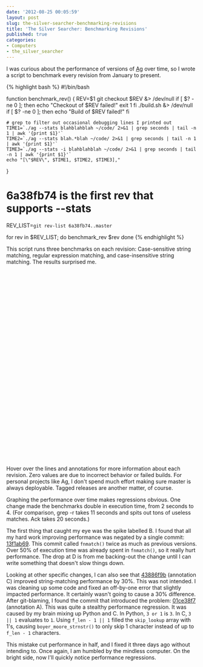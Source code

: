 ```yaml
---
date: '2012-08-25 00:05:59'
layout: post
slug: the-silver-searcher-benchmarking-revisions
title: 'The Silver Searcher: Benchmarking Revisions'
published: true
categories:
- Computers
- the_silver_searcher
---
```


I was curious about the performance of versions of [Ag](https://github.com/ggreer/the_silver_searcher) over time, so I wrote a script to benchmark every revision from January to present.

{% highlight bash %}
#!/bin/bash

function benchmark_rev() {
    REV=$1
    git checkout $REV &> /dev/null
    if [ $? -ne 0 ]; then
        echo "Checkout of $REV failed!"
        exit 1
    fi
    ./build.sh &> /dev/null
    if [ $? -ne 0 ]; then
        echo "Build of $REV failed!"
    fi

    # grep to filter out occasional debugging lines I printed out
    TIME1=`./ag --stats blahblahblah ~/code/ 2>&1 | grep seconds | tail -n 1 | awk '{print $1}'`
    TIME2=`./ag --stats blah.*blah ~/code/ 2>&1 | grep seconds | tail -n 1 | awk '{print $1}'`
    TIME3=`./ag --stats -i blahblahblah ~/code/ 2>&1 | grep seconds | tail -n 1 | awk '{print $1}'`
    echo "[\"$REV\", $TIME1, $TIME2, $TIME3],"
}

# 6a38fb74 is the first rev that supports --stats
REV_LIST=`git rev-list 6a38fb74..master`

for rev in $REV_LIST; do
    benchmark_rev $rev
done
{% endhighlight %}

This script runs three benchmarks on each revision: Case-sensitive string matching, regular expression matching, and case-insensitive string matching. The results surprised me.

<div id="chart_div" style="width: 100%; height: 500px;"> </div>

Hover over the lines and annotations for more information about each revision. Zero values are due to incorrect behavior or failed builds. For personal projects like Ag, I don't spend much effort making sure master is always deployable. Tagged releases are another matter, of course.

Graphing the performance over time makes regressions obvious. One change made the benchmarks double in execution time, from 2 seconds to 4. (For comparison, grep -r takes 11 seconds and spits out tons of useless matches. Ack takes 20 seconds.)

The first thing that caught my eye was the spike labelled B. I found that all my hard work improving performance was negated by a single commit: [13f1ab69](https://github.com/ggreer/the_silver_searcher/commit/13f1ab693ca056698a370c65b8d139faed782261). This commit called `fnmatch()` twice as much as previous versions. Over 50% of execution time was already spent in `fnmatch()`, so it really hurt performance. The drop at D is from me backing-out the change until I can write something that doesn't slow things down.

Looking at other specific changes, I can also see that [43886f9b](https://github.com/ggreer/the_silver_searcher/commit/43886f9b08d0772b54f21a291a0794d060f700f7) (annotation C) improved string-matching performance by 30%. This was not intended. I was cleaning up some code and fixed an off-by-one error that slightly impacted performance. It certainly wasn't going to cause a 30% difference. After git-blaming, I found the commit that introduced the problem: [01ce38f7](https://github.com/ggreer/the_silver_searcher/commit/01ce38f7f578b6b6141385688ff3c068390635df) (annotation A). This was quite a stealthy performance regression. It was caused by my brain mixing up Python and C. In Python, `3 or 1` is `3`. In C, `3 || 1` evaluates to `1`. Using `f_len - 1 || 1` filled the `skip_lookup` array with 1's, causing `boyer_moore_strnstr()` to only skip 1 character instead of up to `f_len - 1` characters.

This mistake cut performance in half, and I fixed it three days ago without intending to. Once again, I am humbled by the mindless computer. On the bright side, now I'll quickly notice performance regressions.

<script type="text/javascript" src="https://www.google.com/jsapi"> </script>
<script type="text/javascript">
// Load the Visualization API and the piechart package.
google.load('visualization', '1.0', {'packages':['corechart']});

// Set a callback to run when the Google Visualization API is loaded.
google.setOnLoadCallback(drawChart);

// Callback that creates and populates a data table,
// instantiates the pie chart, passes in the data and
// draws it.
function drawChart() {
  // Create the data table.
  var data = new google.visualization.DataTable();
  data.addColumn("string", "Revision");
  data.addColumn({"type": "string", "role": "annotation"});
  data.addColumn({"type": "string", "role": "annotationText"});
  data.addColumn("number", "ag blahblahblah");
  data.addColumn("number", "ag blah.*blah");
  data.addColumn("number", "ag -i blahblahblah");
  data.addRows([
    ["44181463797348858cd784fe7ec6ba9595974f87", null, null, 2.447125, 2.453592, 2.527203],
    ["9926c63c704a0afc2b0ea7f6313393b764806038", null, null, 2.473893, 2.454713, 2.563011],
    ["91e4b6e1e5fe74b4db17123c513fb0c06a92f594", null, null, 2.436783, 2.450894, 2.541754],
    ["1abf57b3829f382f19af62728c82d3b133fec20e", null, null, 2.450197, 2.455612, 2.536369],
    ["ba538f80cffe4ddaaf4b415c866dae9188bc21c1", null, null, 2.443246, 2.450718, 2.531213],
    ["32864224da8fefded881352183d721d610679db3", null, null, 2.438948, 2.458986, 2.545355],
    ["614fd44de9ef2dfbe6271fa72180aea985da5e7c", null, null, 2.461758, 2.448127, 2.563501],
    ["fb48a3b889a20c4940cc19aa86a21d00dcd72831", null, null, 2.440569, 2.465999, 2.530725],
    ["5af86b876479c9edbb21e8b509773d518ce4ab5e", null, null, 2.439520, 2.453838, 2.847319],
    ["47b57a8bdc4bf1d48b0eb8e15181dea5a8a5e65d", null, null, 2.446491, 2.457614, 2.558020],
    ["c7333a5a120da189c0cd87765d11d7885b160b2b", null, null, 2.435911, 2.457472, 2.552993],
    ["54adfce0cf7099f7a13819ef5032347542c5938a", null, null, 2.454247, 2.459558, 2.535551],
    ["4668634e32da322f8218370e283a0bc08bf9c873", null, null, 2.471282, 2.452500, 2.543730],
    ["5c4c9ff750dabb675c02dc1bc233b5678ca3f088", null, null, 2.438637, 2.458889, 2.536287],
    ["ec643dedd77b0761af24459b3012aaecc2c6faea", null, null, 2.442934, 2.459810, 2.562315],
    ["a9b9420e9615f2581fb9d16325817effd1f35081", null, null, 2.447522, 2.465832, 2.528757],
    ["b1f0a4ee05d0d58661da764d17078ea5475e843a", null, null, 2.429483, 2.438657, 2.519221],
    ["7601fbb470ab9101e95a6c2c6a5e5f8f422deda6", null, null, 2.436860, 2.440311, 2.519275],
    ["02922b0a55009963c0f1a323567bcae45bca2e86", null, null, 2.430598, 2.435130, 2.524473],
    ["5c99f5691688547499216d0c7daf1f6fc89a5828", null, null, 2.447069, 2.436634, 2.523311],
    ["ee2127039e6a4311b3e981658a6546b6ed130383", null, null, 2.424768, 2.441598, 2.515442],
    ["18b46a9dbb76604da4615ee2974779b9b9a05bc4", null, null, 2.444614, 2.439495, 2.529400],
    ["30ee9bc6500f1429b224de5c8227d728d4cc167e", null, null, 2.426228, 2.465079, 2.526369],
    ["ca5e7779ac47701e67e875f13a93503c4313a9a4", null, null, 2.429907, 2.439126, 2.518858],
    ["65d1b934a7589a80410868237d2503310a77e8c0", null, null, 2.453211, 2.454187, 2.526243],
    ["05e0995ce547624b88d643952ed2e863298cfe50", null, null, 2.431570, 2.450094, 2.548102],
    ["d52073085016ba989b1bdd2e8c22b169e9727578", null, null, 2.449881, 2.500533, 2.517854],
    ["e60d56e62d99cadd46cee9e1fdc528dbfb82915c", null, null, 2.426334, 2.456009, 2.535067],
    ["7efae7e370a0d8e1b69793780e09a3ca03d15820", null, null, 2.429736, 2.442382, 2.513814],
    ["bc4d9009586c869f3cf0327e122e4129dbd186f0", null, null, 2.424551, 2.432463, 2.521448],
    ["f77f80978fcedd9ca885c7d492832333a3b843b0", null, null, 2.425331, 2.445421, 2.537143],
    ["72ef24539a8cd5aacd739685c6438e2b91c59a44", null, null, 2.435381, 2.458320, 2.523315],
    ["c2ccd15007fb9aa77ab9b835c1d416b56bf91e74", null, null, 2.424482, 2.435457, 2.513840],
    ["788be3f4c26207ff275d0c1f4a1c810fe9f0e71a", null, null, 2.430501, 2.439303, 2.548394],
    ["64d2ea1dc734770601dbfb9f86771b7d32166fcd", null, null, 2.445332, 2.454144, 2.546450],
    ["60f53d9f68ea423c6120f59146ad1a85b1e2fa56", null, null, 2.449715, 2.450280, 2.523617],
    ["22ee1595a422b308703e1ba2bf63515a4fc36089", null, null, 2.436010, 2.467538, 2.540509],
    ["d5d8ed42037bf8caeaaf0d812a6204b08f184382", null, null, 2.435768, 2.447740, 2.533074],
    ["f7c685dfff75721357b0842d3d54cf8e4b49f1cf", null, null, 2.428962, 2.444708, 2.525685],
    ["377b56ef3f37b5794e5d9abf6a59eef87a2e25fb", null, null, 2.434137, 2.476335, 2.527977],
    ["41ec571e08ead282db02cf82da10b0efb817b902", null, null, 2.440679, 2.456361, 2.517147],
    ["2a72344b080aaa61b7cd7fe77ebcd13b62024e7c", null, null, 2.436124, 2.446591, 2.525233],
    ["863ba982a1f9dd333ff2a80108873d7854a201b0", null, null, 2.421414, 2.440348, 2.522223],
    ["dd466b650d0e62a396bcbf3f5b4be6b8dd45771a", null, null, 2.418038, 2.451946, 2.518171],
    ["b3e8409f3be903e7941e46e87b5245e6e21f0273", null, null, 1.984703, 2.444653, 2.074315],
    ["d07cf7562e09767c0c1dcee74e3ca900e13875cc", null, null, 2.003524, 2.458804, 2.091102],
    ["76fb0928ba768b8d1fee038d1ed5176524a7bd49", null, null, 1.991097, 2.439053, 2.085998],
    ["fd9588264f63efa95670f62c0550a8a4ed07e32e", null, null, 1.994781, 2.463081, 2.073776],
    ["be38a9be58a63e35f635ed14fdc7642c2cd0dac9", null, null, 0, 0, 0],
    ["5d5735b45816d431785d5c21af7a3d364a056348", null, null, 0, 0, 0],
    ["9b8df2393ae9a5fa1330ee5181482b0315f1ad93", null, null, 0, 0, 0],
    ["a213c896924b6ee6f65efbd2e5e61fad6257105c", null, null, 1.990307, 2.438545, 2.084614],
    ["e693ad32b02dbeb9414ae187ae39fd9beab9849d", null, null, 1.991329, 2.454921, 2.077483],
    ["9151801fd84e97475d9419008a30bac4a3c092db", null, null, 2.006487, 2.436207, 2.077086],
    ["a57c478eb8b265918e7ad8d69c480500baa564e9", null, null, 1.999940, 2.470325, 2.076662],
    ["5b904ba6327867e1c558cea19113fc9e8bf5f06b", null, null, 1.993385, 2.437301, 2.086165],
    ["06e52ff12da321952b5143855b6357ded15f80c2", null, null, 1.983818, 2.453530, 2.104478],
    ["024148b7997c5a48ee6fe85d1d4903a2070277ea", null, null, 1.985188, 2.450912, 2.077209],
    ["01434f9cd1a41d30559216f38ac3ec7b9b33a628", null, null, 1.999970, 2.443262, 2.083799],
    ["39e1045673a74ffaa217f9adb0db4735a8b8f8ca", null, null, 1.982899, 2.466367, 2.077040],
    ["921c8f1f3fbd10d75a8c0a5880f1d53984218e07", null, null, 1.979510, 2.452259, 2.099135],
    ["2064b30bf024e7a4b1cc7c23d4736538657acab8", null, null, 1.986939, 2.441607, 2.129032],
    ["652c019388c341fddfda53b3e2af26200d6c5052", null, null, 1.987917, 2.444718, 2.081224],
    ["60a610fc4b4113d26441b6b06055c1ac51578c2d", null, null, 1.991632, 2.445602, 2.076806],
    ["919e87053555bf5815c89a32a09f41edc5158840", null, null, 1.989961, 2.440160, 2.098846],
    ["c729abd1804632436e5a201b00d255c5f88b9a96", null, null, 1.990774, 2.446929, 2.086138],
    ["58f1f946135e2e9d83136b37df43709622054735", null, null, 1.998313, 2.443143, 2.088732],
    ["d5a769d96c9e6a1bf386d90f5db014edbdb3270c", null, null, 1.986815, 2.442869, 2.089600],
    ["9fa2bd4a424dc28c8ae7b9f0504a4914064d8027", null, null, 2.009126, 2.467219, 2.097220],
    ["6e0207f03e234ae32c93986999719ee71dbf3206", null, null, 1.997648, 2.438297, 2.085471],
    ["43eb7b2c2c4c046ed4e580e3d8386bae120b59fb", null, null, 1.988282, 2.449209, 2.084520],
    ["bc090fa6b996b0f0cc8718a0ddcba1f3f1eb3739", null, null, 2.000312, 2.437428, 2.078026],
    ["4090b355c70317ff15ee48715852f69046fc285f", null, null, 1.990429, 2.446452, 2.074055],
    ["8f393b41add25b3d2338cec1018345c2aabdd882", null, null, 1.999358, 2.469972, 2.072981],
    ["6a9bb993424dc2a70c78d812ff4865a240cac060", null, null, 1.978296, 2.433705, 2.080953],
    ["2fc9385436688d27a19002eca006ae490a9d699c", null, null, 1.984752, 2.459250, 2.074600],
    ["a34066802370b5ac32054a84e9423fb574cf6df1", null, null, 1.998852, 2.446769, 2.074730],
    ["1ed88db73e4ca1d9bc88af3f407f896257f289d2", null, null, 1.982650, 2.443469, 2.074420],
    ["b11efd868edaa52ff2cd22d4caa6bbe2e9cd8d5e", null, null, 1.989391, 2.437501, 2.091405],
    ["3bf01c6b20f27d0d3ab8f9c8ee5b40f0d3b9dd94", null, null, 1.982501, 2.446276, 2.073916],
    ["396c5c9a722c090fa1fb55a451296d9821b3a500", null, null, 1.986673, 2.459830, 2.103038],
    ["55817728a18e92e1ffcc0b4d678c0041da7f9af4", null, null, 2.002161, 2.446594, 2.071708],
    ["6c8100f10a3c60903a88f77c94b5c41809562c9f", null, null, 2.017487, 2.436787, 2.069611],
    ["cf5ed11ea92ceb227ee338b9385255c33855c1aa", null, null, 1.983354, 2.446266, 2.081212],
    ["c8e777c2a66caaa7a6b6c7d25c106c87d4c54f31", null, null, 1.978300, 2.443377, 2.075673],
    ["724c7a46fd6d44c47438e0ee5148c42b75eb6c17", null, null, 1.990762, 2.446563, 2.078793],
    ["afd80cd0bff6f5def7fe85984655369f44c2533c", null, null, 2.010005, 2.446422, 2.077540],
    ["86df322972564cd324dab4926d97398a09d469b6", null, null, 1.993575, 2.438844, 2.087920],
    ["ec77b2abc5c8bc9f0b2587085553cb5039c7c211", null, null, 1.989948, 2.461909, 2.104959],
    ["f5bfa73f129b54057fe147ae945851c22c4aa082", null, null, 1.982831, 2.468843, 2.089512],
    ["ff2338aeccee6a1b912184cfd68b99c53d5b9c9d", null, null, 1.988492, 2.433783, 2.077977],
    ["c4a47759f57511322d10a40d4b1e7647a714a5df", null, null, 1.995386, 2.447903, 2.095025],
    ["fbe3bbc31f3bddd4968aa2c31420492a925d6a7e", null, null, 1.979621, 2.457107, 2.076299],
    ["0827f55e9e863e11af9a29970b3b11b789341f67", null, null, 1.995432, 2.433888, 2.071612],
    ["47232105524f6fd7d25e35093ec5de8dcf8ddeef", null, null, 1.995904, 2.441060, 2.093383],
    ["2fdf3522bd9855d1146beb5bf1b361a0948ffffb", null, null, 1.981267, 2.436139, 2.081561],
    ["80b324cce030961445720b806509cab54cc7fe67", null, null, 2.011628, 2.446469, 2.067112],
    ["ae204d4fd57ca18ffb74d894e6b49806dbb55d67", null, null, 1.998857, 2.448184, 2.100410],
    ["21603b561d45e17c877269aa61347c18899d0002", null, null, 1.993097, 2.443495, 2.087485],
    ["c8ed59b8c1c9f2b9eb5ad3955a8d8e746566f266", null, null, 1.995517, 2.462944, 2.087436],
    ["01ce38f7f578b6b6141385688ff3c068390635df", "A", "01ce38f7: f_len regression merged", 3.377963, 2.461669, 4.157862],
    ["a4d0c4aa873e5d0d7778523608120344acb07898", null, null, 3.367368, 2.434579, 4.149762],
    ["c7dc78cb0dd42fddf4a60779e499abe100689367", null, null, 3.389791, 2.432447, 4.138125],
    ["c2a74e149e5c6ff47f2b227d9f9b2ccaec4e723e", null, null, 3.373089, 2.454335, 4.146946],
    ["be67bd77f5668d0b6f5805edfbd13d2146777b35", null, null, 3.378335, 2.465618, 4.148667],
    ["abb4a7a356d6ab6c2deff069902546e79e9a64c3", null, null, 3.370707, 2.442066, 4.146086],
    ["271bc536ebff69081bf5b81eb8d009df0a4fe07b", null, null, 3.371801, 2.439444, 4.148813],
    ["ebb212ee571147fa4bfb4bed3545815176de65a0", null, null, 3.366095, 2.441801, 4.145235],
    ["7d6d36214b42a549a5b293dba1cc5baa7650cdab", null, null, 3.366371, 2.444828, 4.163001],
    ["b9ae7dd90fed6c7dc1ecc1ddc732ebdf6c2773cf", null, null, 3.387894, 2.437446, 4.172279],
    ["d009d56a2af64bf814f72f8ff53089ff4cc142ab", null, null, 3.369680, 2.446599, 4.149243],
    ["d0b840091c958a1d40b81f9199a533314305a8a4", null, null, 3.378871, 2.446280, 4.164922],
    ["6ac56f526b24943362b9b8550fef1fe87ea33589", null, null, 3.371362, 2.467731, 4.156095],
    ["83fd04f18e538d023d0f6b8a532b2921bbbfcae4", null, null, 3.369101, 2.462016, 4.158034],
    ["a23313a830b58543c48351e36667111fb3c6520b", null, null, 3.385256, 2.446307, 4.179936],
    ["288545da09b8b19354a2f77d0b1f66239c1f12ea", null, null, 3.372999, 2.450938, 4.161639],
    ["12bbfe2ef33968410dc7c199625ce84df76de82e", null, null, 3.372526, 2.449366, 4.145652],
    ["f3398f648c5bf22458b87b5c5a7688979765015b", null, null, 3.373155, 2.448724, 4.159741],
    ["01f794772ebe12e8c59160c1cc6d323f07a17d4b", null, null, 3.388716, 2.447356, 4.157551],
    ["592b106744b8888b6802561dfb1bd5d0b38d4b43", null, null, 3.397420, 2.498142, 4.177687],
    ["c669012f1d05a79614ea5762c7c7748849d26fdb", null, null, 3.409753, 2.494966, 4.177659],
    ["d9bea19902295d584914eb1a588020ed9b0c54c9", null, null, 3.413015, 2.482636, 4.191814],
    ["80e927e7b5e95b728092daf91ba62e42b9053e98", null, null, 3.404508, 2.464561, 4.208573],
    ["08e959c14b90b8507b9ccd42d165ba2d45a2b4f1", null, null, 3.383826, 2.444092, 4.155613],
    ["66fbfde0e024c7462126dabbcaf40492ab4af69b", null, null, 3.391393, 2.459407, 4.169599],
    ["cece178602d87f04b70d1126f7dc8684d273725a", null, null, 3.375776, 2.443057, 4.166286],
    ["79ed7ab95aea3af33c3eb2e40dac38ea8b9edd0d", null, null, 3.369318, 2.455881, 4.155988],
    ["34324cda6382520d87a8b12f8756ce291c523249", null, null, 3.389426, 2.446095, 4.168191],
    ["803a1e34566db9284451bda0a60bc97ca9d535e7", null, null, 3.373488, 2.447734, 4.175015],
    ["5e1fcc440a7c413c902a6bf8d23ad5278dc99a74", null, null, 3.388223, 2.462079, 4.172446],
    ["90da3b1aa8ccd2e70893539122055a970c6a0112", null, null, 3.369852, 2.433170, 4.165103],
    ["9d29f3cfc9598bac8c2dfc74cebf35973407d53f", null, null, 3.375709, 2.432685, 4.157755],
    ["f296a8400b8fe069aaee7ec0cf38c9f7eaff3b86", null, null, 3.408446, 2.442644, 4.159905],
    ["3b61caca996538e24e051484f5c4c729c319f5b5", null, null, 3.378740, 2.446075, 4.154357],
    ["3dfb19dd124b05e70d741c9834b02e81775eb83e", null, null, 3.374147, 2.433200, 4.168372],
    ["021c643ab3ca6f49d89c201b830cb7f84ad13598", null, null, 3.382248, 2.444008, 4.163469],
    ["3c62c85202bc03a4c24a666cf9b5c822d9854509", null, null, 3.384326, 2.456229, 4.153915],
    ["050ead66ee98abbfba639fd5ff7eded53c630455", null, null, 3.391251, 2.450174, 4.166621],
    ["c2a69ca522f0aa6dbc8bdbf55a87b0a2ecd971fc", null, null, 3.394240, 2.488690, 4.164327],
    ["b984997760662c7b4d050aaaf66348df4535c6e8", null, null, 3.400854, 2.444937, 4.143010],
    ["120528369c7393c597955cf04363de049171bcf2", null, null, 3.394592, 2.470610, 4.176218],
    ["a5b9b425739d30b853085d099974764ee5c5b919", null, null, 3.417348, 2.497213, 4.135078],
    ["787f1d597a6d9a6a47023fd52c5386d657cc180e", null, null, 3.371844, 2.449559, 4.165750],
    ["eededaf101597e6a89950c8b14c2238043f909f1", null, null, 3.373005, 2.452242, 4.141430],
    ["948235fe7734c32ebe63130079e8775d7ba2705b", null, null, 3.384861, 2.477284, 4.133059],
    ["7fbcd18cd2a32ff3991847f3a7be5d3d25f440e4", null, null, 3.376752, 2.439000, 4.147337],
    ["ecf72458ce0cbd53fc6990b1945008c9c09d3097", null, null, 3.371745, 2.462477, 4.134991],
    ["ef17f66af6c1569aa9131523c58c9106627b1ccb", null, null, 3.391283, 2.479770, 4.133682],
    ["c73b2b49a2f5a5925c73d5c20b1254f770b511e5", null, null, 3.371320, 2.435416, 4.120948],
    ["791baebde5b9843392bd3e12b2417775c342607e", null, null, 3.364361, 2.439484, 4.135557],
    ["02c8db0746b843aabe3591f0ac0d3194102dbd65", null, null, 3.367086, 2.450636, 4.133836],
    ["2ecabe929529036c50cb29e51e98656cd4c1191e", null, null, 3.426602, 2.443442, 4.152191],
    ["4b68fd82518f93d31bde3a0d2f877caa967328ce", null, null, 3.375576, 2.447898, 4.117739],
    ["67b11b9075b656ad732b9f11010e7a6529220ad3", null, null, 3.373322, 2.450911, 4.130094],
    ["97ceb11b519e3da70a7f4dfea9a0b0d6bf3a4135", null, null, 3.385565, 2.448850, 4.121511],
    ["85c2391ea1d5d35ddfce4347e08bcf5ad6ebf23d", null, null, 3.393762, 2.438625, 4.139237],
    ["9922595ee238746ee8ebf6c82fa45f4bf2688d9d", null, null, 3.376781, 2.461837, 4.122396],
    ["0f98780d98491c40f16a5d66ca063f9adf95b6d1", null, null, 3.379936, 2.438224, 4.145989],
    ["cb4576205f40133e6240dcadc61a2be8cc8b0dd2", null, null, 3.383140, 2.452794, 4.146494],
    ["b498a1ff80078d69d166863c2b73ab96778557aa", null, null, 3.375569, 2.443811, 4.159419],
    ["88dfdaed5dc17c70d0d871abdcede8b4fa9e7925", null, null, 3.381701, 2.447041, 4.148097],
    ["271a1ac1a4edac819e97edd2560cfb392bf4008f", null, null, 3.393978, 2.438406, 4.124370],
    ["e03cc849ca6b937913451f17766ffa0498967172", null, null, 3.382511, 2.438884, 4.152171],
    ["a2bbca668dac9dcfbf55dad2887d2d2569bae2f7", null, null, 3.376544, 2.469733, 4.137337],
    ["46cc97f1ebe843e93825fbf8245d2dd2592a3a73", null, null, 3.410317, 2.445527, 4.150124],
    ["c9f0febab1c59100a6b043cea41a011945e2e555", null, null, 3.379966, 2.472316, 4.172507],
    ["38124cc098106d576524f80f54172e6dcc019ba7", null, null, 3.367375, 2.444692, 4.168881],
    ["5bd96365ea66d1e31434fee57a23776d59b0134f", null, null, 3.371760, 2.455825, 4.142805],
    ["cf404e7058d0c326496518793f750f87d88d13f8", null, null, 3.376012, 2.459811, 4.135952],
    ["3c76c311f04c05ca582475beb99199054cb87278", null, null, 3.370016, 2.454269, 4.157296],
    ["9d11c0aeb784038f276fa158db188a9a92f2f72e", null, null, 3.393318, 2.448701, 4.139382],
    ["b4dd2ac496edb75fec7bc4f66dde2fedead23b6f", null, null, 3.383004, 2.447838, 4.106657],
    ["d0c87efcb415df74d35b4d075de908226f014edc", null, null, 3.383180, 2.439505, 4.115547],
    ["342616d897c4fe0ba35e785f1ca597ccfb4d9c73", null, null, 3.361342, 2.437666, 4.115183],
    ["d0a90ba902a725f87e8e6a85cea75c5e1d5dbcfc", null, null, 3.393530, 2.432988, 4.144498],
    ["244c054765a4481964be70031feb152e4de487da", null, null, 3.369481, 2.453924, 4.124592],
    ["f3e758652242921f06dfc7e8e833bbe4620dd98e", null, null, 3.372571, 2.434514, 4.146761],
    ["93ec377cf7cee12ee0a88ec1fbf14fba2851693c", null, null, 3.389418, 2.437845, 4.170100],
    ["8922d47fb623a555e4cce2d58934a0b5f5a4a30d", null, null, 3.383234, 2.434587, 4.151629],
    ["5c5a80cceaf45a1c42f66e1e22d88d0b608ba0aa", null, null, 3.376097, 2.439530, 4.110586],
    ["2cb32d9deaa8ee7109d2a985e13c7942f5853589", null, null, 3.369464, 2.441511, 4.154448],
    ["f5ff4c1e16a3ea12f47d7287567314d3f128487e", null, null, 3.365595, 2.445619, 4.109026],
    ["4df1434d9e481c86ea893495bd3c125f2e0f44a5", null, null, 3.381867, 2.436847, 4.129170],
    ["2492ce8c639de27e9995fbdc696be6dd655d2cfb", null, null, 3.378104, 2.439621, 4.109741],
    ["0ae97c47213e178584429afacf7b2547dda25bb0", null, null, 0, 2.465297, 4.112984],
    ["ab1597ee20db6afcaf733c8d4df08de560eebf64", null, null, 3.376278, 2.452892, 4.118869],
    ["3855198029470f1dbf9aecf5b5f96dc21a156c2f", null, null, 3.378566, 2.468009, 4.112814],
    ["3c2d3a683b84aa69d78b002e4c197ac2f4a9e768", null, null, 3.371216, 2.451496, 4.114492],
    ["13a98823f0785bd604e1b1111b11d66e5c3662df", null, null, 3.371756, 2.467337, 4.137275],
    ["cb06abb26ec75d10f2e47365e2142cfec3d38667", null, null, 3.371908, 2.445979, 4.110945],
    ["9608148b1f34c73e7d91893e643ee922bd4f0bb2", null, null, 3.431455, 2.465980, 4.169697],
    ["6c5e914d85cca9a9447148b47ecace09ff37a4d1", null, null, 3.410944, 2.463171, 4.208605],
    ["accf1469b51e35d5dfddb0c799c50b68c495681f", null, null, 3.411456, 2.459286, 4.181567],
    ["69ea39418aa9a241857237aba985579e295b6bf7", null, null, 3.419907, 2.465325, 4.165896],
    ["29c3e83f2faf1a27b988bab0626b361e8e9a238f", null, null, 3.422150, 2.466016, 4.171864],
    ["fa1ecc4bb2bec7b5f5430a7b985340796988ee84", null, null, 3.416602, 2.470124, 4.191182],
    ["02e799d990e7a89ffa86411572d739218e57d031", null, null, 3.429096, 2.504419, 4.201781],
    ["e188c6f551c2984ae863d1307a4781e571855e73", null, null, 3.432633, 2.468202, 4.220917],
    ["398906bd89f9919552eed244ad2c0b9f073ed81a", null, null, 3.419122, 2.489840, 4.205337],
    ["864b741a896ccc1e4ba2fe2b7366b91dedde46e9", null, null, 3.419050, 2.475661, 4.224925],
    ["7bdb00eaaf248cbd74f235513326b19174394f17", null, null, 3.422962, 2.467400, 4.191271],
    ["e31b594d79ed94d2da87119c3f5c6ed60baee178", null, null, 3.430546, 2.461133, 4.189068],
    ["be0ae2b6f345d5533cee1297c72b7f55a0cf535c", null, null, 3.405376, 2.469362, 4.222262],
    ["e40c3ae722955952511ba6ce60ae271657ee0dae", null, null, 3.419929, 2.463213, 4.228332],
    ["dd489ddcd58ee6f4f799bca6c2f6bedcf1264e69", null, null, 3.401878, 2.478947, 4.192330],
    ["07c77127a700f49799933a6fc3fa1aa5ad5e2a1c", null, null, 3.431828, 2.483441, 4.200928],
    ["8d94db1aa6ee6b8e84c7afff1db7894a303f06fb", null, null, 3.436611, 2.463494, 4.216776],
    ["7900108972268d580f31c0157112206efc3d8028", null, null, 3.406970, 2.462535, 4.195542],
    ["e8cf444412eb9063b6117c7a46334009603e7335", null, null, 3.420837, 2.462999, 4.206206],
    ["5031363fbf4a05cb779319a8886437150ae6cd4e", null, null, 3.422489, 2.462190, 4.192160],
    ["73e6b835e9d4f183393ed1f3c28c0de710165c67", null, null, 3.448530, 2.474781, 4.228883],
    ["2614c541563cd9cfb3e2f4003784ada4066d847f", null, null, 3.416183, 2.464766, 4.198776],
    ["7d7175defaceba131e03bc4b1ffc73012cfe98e3", null, null, 3.410865, 2.487102, 4.192813],
    ["e2e3024699c9569cdf75c9f916ddd1ca9347cd46", null, null, 3.403864, 2.472878, 4.181911],
    ["84c84c42a4c09cc4b0bd3cb90a5717727634f423", null, null, 3.419543, 2.466621, 4.188022],
    ["90f201ccdcd764aee1b51eaab44d03976513cc7a", null, null, 3.409237, 2.462857, 4.181515],
    ["b81187f8e7128b432a684334c7a71aa6b0847390", null, null, 3.404493, 2.469129, 4.187888],
    ["e4f07b0e7e9df0eda56db34e93415858a9735fd3", null, null, 3.412915, 2.479310, 4.188517],
    ["720a095370edd04bfb6689cdf5e07e846dbf42cb", null, null, 3.415351, 2.460416, 4.196359],
    ["08ca63a3959efeb149cec6931b8dedecffa6c624", null, null, 3.406785, 2.484412, 4.174979],
    ["4e160506c5834bf1991b1a717ad48280a2dbd56a", null, null, 3.410153, 2.474941, 4.191427],
    ["846602a76a5e496a6b60257065184299b5db9f88", null, null, 3.271459, 2.315252, 4.023805],
    ["cd149d2730988dec43fa0f5238b263b7d98af38b", null, null, 3.229680, 2.292136, 4.013083],
    ["447342780807ddabd48b854627af2f2445db29b7", null, null, 2.962129, 2.021868, 3.716301],
    ["a924f1aa0e4ddeb0a200df607957d160db07d31f", null, null, 3.401837, 2.465051, 4.191990],
    ["38f2a59dcf60d9e5520d95eb54c8555f09308e6f", null, null, 2.966708, 2.011762, 3.720341],
    ["cc92da1ed30ef979c633113f8b436707d337bf03", null, null, 2.967511, 2.026299, 3.723113],
    ["75ad1b0463146696be580ddb061fe4f3124251fd", null, null, 3.425921, 2.461033, 4.183485],
    ["7b25302f0c7ce50a74f6fe4c0d0486046501b082", null, null, 2.965658, 2.016821, 3.745114],
    ["e37a611763a64405af5f25d68744f14e05435e6f", null, null, 3.432558, 2.469488, 4.167366],
    ["5568af3bb0ce034f73192d35648c4bf859c89b12", null, null, 2.958548, 2.025064, 3.745838],
    ["f626d77f1177928ae2e4878a677edd290ed661a4", null, null, 2.960301, 2.029338, 3.755446],
    ["3e7572f56274b22c6d12c4a9904589604634d3ab", null, null, 2.967340, 2.016821, 3.749741],
    ["19837b6b56dbabef673defbc942443787af8e580", null, null, 2.972394, 2.019595, 3.751082],
    ["059cd50158c696a021d9efdf3e9ef92d90dac5ca", null, null, 3.018297, 2.022996, 3.748312],
    ["65c3e69e9375ef571668de7512d6201827554426", null, null, 2.973592, 2.022361, 3.748559],
    ["91dc40b95b5715b903cf6a68270476b1a9f0dbd8", null, null, 2.985852, 2.023497, 3.750687],
    ["f50330594c1bf38067e40d42a853a350cf7c7d22", null, null, 2.966161, 2.021342, 3.717740],
    ["b0b09ab51194239e4ef4364165d7c96d09e390e1", null, null, 2.964912, 2.030856, 3.754623],
    ["25fc6567630de415b7863fcbc413640e8d5e1836", null, null, 2.968455, 2.024658, 3.744916],
    ["b29602da3e3e767ec968b8cd9aa79f2d7d8b22e5", null, null, 2.971299, 2.020640, 3.732414],
    ["1ad63c0bb0bf51fca2b878beb166818515d70ed3", null, null, 2.966147, 2.040306, 3.724233],
    ["4c0d6d5bd972b93fc9db1ce6fcb83268caf5b6e5", null, null, 2.966338, 2.017422, 3.725272],
    ["e33613917a615366346ce0710046723be41d688a", null, null, 2.970179, 2.016712, 3.719732],
    ["c5f6946203addda873ee473ece3479dbf9bec2af", null, null, 2.983822, 2.020542, 3.720929],
    ["39afbd583b6193772b03b6b9e9dc5e39c4ab4cbb", null, null, 2.969040, 2.023860, 3.721124],
    ["6023b7ecebd6f1b656ad11d9f51fedda01cdf15f", null, null, 2.964539, 2.012575, 3.719941],
    ["7a0a34c632414df081cd16bba3e0d59bc14e4e65", null, null, 2.975127, 2.025977, 3.723680],
    ["d6e949e989496e124092273b6ab4e69f92f9c2e2", null, null, 2.971710, 2.014317, 3.727408],
    ["443766d199be405349466afb0fce42ff33b9efd7", null, null, 2.971018, 2.017154, 3.729418],
    ["c44c80bb071cc1cfb8cad70b078cd9d88cf21a19", null, null, 2.965927, 2.085084, 3.730923],
    ["264d9b1ec5037f5ce89f3db6a564304b1ad3496e", null, null, 2.970820, 2.026575, 3.733275],
    ["0843765b7aaaef4e29dfd32f84b94bd336694f1d", null, null, 2.971056, 2.020613, 3.751976],
    ["206b625d3844c36f5f7bc9b4d1fb911daf90ea9d", null, null, 2.974799, 2.024329, 3.752738],
    ["e1c6a2c18d848ac888db8df4f22795201dcb9d8a", null, null, 2.969356, 2.024046, 3.756294],
    ["89108c0c3e4ea0c97072d6a73612111db1be95dd", null, null, 2.975955, 2.023907, 3.750235],
    ["0e86170d2723b756433654a6faf236faca9034bc", null, null, 2.966366, 2.025738, 3.720976],
    ["cebaadb9a1cd3cb5991b4a53f01edb40ef8cea1d", null, null, 2.979919, 2.021649, 3.723353],
    ["7d9876c310fc1e3c91a113c138bee2fc9b8cacb5", null, null, 2.964734, 2.036793, 3.752784],
    ["c62768f270dcfcf4bf8fce2a13c2a4986a07e4da", null, null, 2.968237, 2.027751, 3.745288],
    ["18105f62bacf8d25bcf06308ac7e4e886bae47b1", null, null, 2.967468, 2.020005, 3.746565],
    ["99c4618bfe32dfd9caee6287c1d96e45e3a6e0b2", null, null, 2.970008, 2.022417, 3.751997],
    ["3c4f402a22ddf0df1aa84c4e9b89306784a5852b", null, null, 2.962860, 2.016578, 3.743910],
    ["ba8119f7c7e49092f9e7bd70b5c73dd2cb85097e", null, null, 2.964723, 2.011412, 3.720742],
    ["b8d943e4a4b7107b6d7221e012a1b8d03bda6d7c", null, null, 2.973731, 2.028645, 3.751517],
    ["b83bccacc320877c952fd23dbc231c48ebc2096b", null, null, 2.965543, 2.020035, 3.754843],
    ["d4ad35740ed13c09ddecdd9b4dfbd9735a7006ea", null, null, 2.962838, 2.018163, 3.724021],
    ["f4c0a21171fec31cee24dfd0834c6760f6f780ce", null, null, 2.965072, 2.019965, 3.750775],
    ["564c277a0ff0b3230e824e93d410a53e06995ad1", null, null, 2.959476, 2.021491, 3.746678],
    ["4c05a3435346fdb90699c310deac12abf64ca151", null, null, 2.966509, 2.023210, 3.748340],
    ["1e56553ae2fd86df53006490f664154438f74267", null, null, 2.963831, 2.017139, 3.740130],
    ["6650718bcae611b7722d2c2dacee37aa33fa5319", null, null, 2.957795, 2.016136, 3.740518],
    ["a84d8771994fc4ee4a4661c6a6be011c03185ccc", null, null, 2.961467, 2.019988, 3.746856],
    ["fff69a7f78490a4c25b2431d8ed33df7d50aa336", null, null, 2.960490, 2.027357, 3.740281],
    ["f83ba727c170639f9efb0dfaa5159b00487e263d", null, null, 2.957380, 2.022456, 3.740356],
    ["f91281e7d95b0140fd957b9dadfe1b485d1ffd2a", null, null, 2.961492, 2.017142, 3.715778],
    ["24a05c2bbcb6972df4047f7a1332737cacfbfa96", null, null, 2.964194, 2.007934, 3.724442],
    ["fa534101f73ffb469e045644683e9d91aa9f0c22", null, null, 2.960066, 2.017654, 3.714708],
    ["376ec39f99f194a4e116763ba2cc6234445d014b", null, null, 2.968660, 2.013825, 3.725117],
    ["c67cb794cc95e9e6517089b45a27b535366f5ea1", null, null, 2.985443, 2.018516, 3.747565],
    ["eacd08a55a7a55a99f37480e3587a11b3e99decc", null, null, 2.963644, 2.025092, 3.724415],
    ["bb3bb126d016ca910d0f6e5ae77b98309ff48196", null, null, 2.959822, 2.018071, 3.716182],
    ["87cc25ec06ab4228e1913518fe0b3d788f9b5494", null, null, 2.967945, 2.025708, 3.717279],
    ["b31f1c4d3a86a822462b57eb8bd71a0c351b9387", null, null, 2.965595, 2.020228, 3.722413],
    ["1e8ee0f72e01a3ba2ff056ecb6ff83a781367ebb", null, null, 2.963074, 2.011984, 3.725706],
    ["e5283addb9cd932c10cd53687f4e4905238a0aeb", null, null, 2.958336, 2.016854, 3.721910],
    ["4e1c9a74e9917ee6ffec99de406db91ce4c116e2", null, null, 2.973316, 2.024078, 3.717697],
    ["a9814bc0c155762fbef0cfdf778fb610808e4078", null, null, 2.970298, 2.020455, 3.713241],
    ["308a1a4f74c7c86001a37183e870dbe3ec6e583a", null, null, 2.957707, 2.024121, 3.713376],
    ["3165aa89efe746cb0aed7e8b0ef65f580a9ae79f", null, null, 2.960797, 2.015287, 3.716353],
    ["7ed6df2f3762faf6875e5c3d80a807391a41869a", null, null, 2.960449, 2.012286, 3.716940],
    ["635fc518bc645bb1e80c6b8b47888687ee3b4c0b", null, null, 2.964717, 2.017610, 3.717038],
    ["e74bf923e0b9608b47c268852668968fe3d9a1b4", null, null, 2.960105, 2.013686, 3.722889],
    ["52bd18633974f2f119e9b99420bfe201cd622fef", null, null, 3.024687, 2.081073, 3.779906],
    ["a8af9e99c892599ba03267ba09df282542e1ca3e", null, null, 3.014810, 2.058585, 3.765133],
    ["f5b77a390e12766160cefb8d1cdbdcd71a3e9d59", null, null, 3.001102, 2.058149, 3.761627],
    ["5ceeec4638f5029243cce12465094cf8d4ab59c4", null, null, 2.996342, 2.058766, 3.764098],
    ["c9be2a33dec91c0dc7f95128256a11b8ea6856ff", null, null, 2.997805, 2.055842, 3.761751],
    ["27af74b99be47f53c2fbf9be3538790896ce5264", null, null, 2.963405, 2.015402, 3.735280],
    ["952f3df6afa27e6e93786f8be59d6b158cef6e1c", null, null, 2.964241, 2.013341, 3.737783],
    ["4f40cdc39c136c381dc5ce951b5f244dc0c81603", null, null, 2.957291, 2.024651, 3.745441],
    ["a8243dd366ab0e94ef8db1c02a009bf2fa5f3f64", null, null, 2.953039, 2.014701, 3.741622],
    ["8be3615955b18454792f66130b4238b1d34ee7eb", null, null, 2.961138, 2.018211, 3.739120],
    ["159d5f38e58e1738e551fbfa32ef0ba85c40d1f3", null, null, 2.955126, 2.009852, 3.747559],
    ["7c81685d4b1b179312b872dc918c6e0f98db9486", null, null, 2.958990, 2.017443, 3.739120],
    ["338569455cf55315915513bdd06451c6cac45f01", null, null, 3.006395, 2.056413, 3.779590],
    ["90d786ce2f1f73f4b3a38d9df4cfdb2f3653eb5f", null, null, 2.996402, 2.055301, 3.784831],
    ["15ce31f9948593cacf251be3e05eb01ef9d9c86e", null, null, 2.999644, 2.053916, 3.782821],
    ["fcfeb12db2bea3535489cd1d432b1249237052c9", null, null, 2.969830, 2.027432, 3.764273],
    ["822de236f764747eff02fdc86cd7a462f248a28d", null, null, 2.975003, 2.040501, 3.758824],
    ["595c1f44e58f043e7c005116931a037112984f3a", null, null, 2.968736, 2.027144, 3.736041],
    ["48e91ae16f914ad204c8509c2af65e8cb87a60d8", null, null, 0, 0, 0],
    ["80340e87ac1c764555f26a16d7ac4dfd39b66313", null, null, 2.868917, 2.213983, 3.403983],
    ["214a354b219f351a9fb16e87a067bbf29dda1a2c", null, null, 2.955770, 2.022342, 3.745777],
    ["86ca7d442f50bcbfdfa91c9338821b437041a353", null, null, 2.967951, 2.023495, 3.739375],
    ["f116277043ebad7c0814d7b1a3e1d75f2ddece39", null, null, 2.869251, 2.226534, 3.407933],
    ["497d967ce5727f6ac41380a96904e95f6d14c5ba", null, null, 2.895776, 2.223309, 3.411666],
    ["d4b298b37b83733490f70807991fdf0b44eb1a62", null, null, 2.860245, 2.218334, 3.407665],
    ["23ee5265e48e941f5a5e0a11ebf28362ad238f60", null, null, 2.868802, 2.232132, 3.417772],
    ["6cb0bed424e9e0dcb6b8c8c2a0d1b521540c0067", null, null, 2.874342, 2.226392, 3.418615],
    ["13f1ab693ca056698a370c65b8d139faed782261", "B", "13f1ab69: fnmatch() regression introduced", 4.878608, 4.218127, 5.385777],
    ["b4fc0ebf751492157307a86e3e54bc56797419a5", null, null, 4.898393, 4.231434, 5.384382],
    ["4f397d55d895c4b16b64e2f25edb9369b26ff895", null, null, 4.885928, 4.234113, 5.381661],
    ["c6c12ea45f615b7bd65c365c9a00ab11e904a168", null, null, 4.880621, 4.226011, 5.403185],
    ["e74f530212122db9acb442ee968a1a88d7f305f7", null, null, 4.890227, 4.274430, 5.423606],
    ["6e7f003bb604b8f6088cebea12b46b8c9ec78649", null, null, 4.864558, 4.231431, 5.413614],
    ["b16dbe3f0537d34f1029594c030ff95556c77196", null, null, 4.892476, 4.231853, 5.441920],
    ["34880f08f1f3def76be0ea9243df20dec3f9ae16", null, null, 4.858992, 4.209518, 5.389819],
    ["33a55ffb20c45820f0d5a6b4826f098559e0edf8", null, null, 4.856703, 4.241104, 5.393429],
    ["4eb42b8dc1e8b05acfa99e941134c67ee5152e59", null, null, 4.872827, 4.230502, 5.439097],
    ["13913f9ef61b04d956355b4a8fccd8efec1255fe", null, null, 4.873595, 4.213172, 5.388901],
    ["54e9b6b72f34090405fa8f9e05ab22654f9d662f", null, null, 4.861767, 4.228409, 5.396831],
    ["6d0984db41f267c17d0db058b3359e4eaa21a118", null, null, 4.880563, 4.214223, 5.422132],
    ["3e77e1d18597f04b3eeb93d78f593bad9834c889", null, null, 4.870204, 4.272354, 5.379283],
    ["aa86691e80d2222df1d86b99f949e999c47e0eb1", null, null, 4.853161, 4.241235, 5.421133],
    ["8f9cdbf3fa2f036392fce5dba47b85a71fad3c90", null, null, 4.891256, 4.207941, 5.442550],
    ["104fe8d8b080a218817dc38aa6be134957a7de76", null, null, 4.856949, 4.211376, 5.423370],
    ["b8bd824738e7c2fa2d6acfc805c1bb90c013be83", null, null, 4.872618, 4.227344, 5.418222],
    ["c8b365128f675da4d130cb65fd7aae07874f7918", null, null, 4.851715, 4.220805, 5.405464],
    ["6afc39bd33cbd52cba9289803a98a015a2bbcf0e", null, null, 4.856479, 4.210009, 5.413883],
    ["c8b3618b0418b3db8a146dd5ace2358df49de8e1", null, null, 4.854431, 4.243737, 5.385381],
    ["cd0c5cef973edc8ab8df1c1094cb6c3113975951", null, null, 4.864728, 4.253148, 5.053614],
    ["74109d313e374ee25d56bf338c6f7ea01e23a731", null, null, 4.865456, 4.235324, 5.055610],
    ["bda63b3e0af52568042594e993b6bff1ccc0b363", null, null, 4.876063, 4.226347, 5.064623],
    ["2c53cd151ecc4f2b529861913daf121d202e00e2", null, null, 4.860514, 4.221549, 5.055014],
    ["00c7af7d090950656fd17ecad2e75f57117bd3b4", null, null, 4.875544, 4.204118, 5.054620],
    ["935a262e1589b3ddc4ddc673dd07bd8f91a3f7e6", null, null, 4.866946, 4.219988, 5.044345],
    ["8e92201e4f0c8c1012bbbf44db86711f39851309", null, null, 4.858317, 4.232918, 5.381403],
    ["472658fda7f3a95f1fb9da9307729f17e9083bf8", null, null, 4.874117, 4.240554, 5.389618],
    ["4a486c90663e26ffff574a78fd317716684932d7", null, null, 4.885643, 4.213927, 5.041719],
    ["bc6af40051b1187ab6b52d23d75102e103857e28", null, null, 5.064326, 4.429129, 5.250805],
    ["34e37e1899c7c5f0fd7d71308218de8e1c635cb0", null, null, 4.866615, 4.205846, 5.048588],
    ["f086b7e79f811b9fdaa975774937d7ea1d0d1b72", null, null, 5.078002, 4.411902, 5.253474],
    ["161af74112c5a7674a08e99df7161424eeae10a6", null, null, 5.048926, 4.378018, 5.223259],
    ["2f042fb3525d0beb24841e1e0c00c45220bebc9a", null, null, 4.870644, 4.225939, 5.070287],
    ["75a62f263e39115c9c92d50b25782ed7386f0329", null, null, 4.880838, 4.226183, 5.078816],
    ["9bd65603cddf27ffe161fc590af922265eea3f41", null, null, 4.875169, 4.236619, 5.052533],
    ["8a566091e734427b291cc5832f7612ad76443b36", null, null, 4.887272, 4.216758, 5.040767],
    ["0737a433b7ec8092633860f5d3d7c290af74bb0c", null, null, 4.889106, 4.213205, 5.047751],
    ["62af73766403aebae50cda75bf908ffc7553dee7", null, null, 4.887563, 4.220549, 5.046889],
    ["7e5e7ba43cb3044e0df3008cfb4c2fe9a846acc4", null, null, 4.907754, 4.210485, 5.057654],
    ["43886f9b08d0772b54f21a291a0794d060f700f7", "C", "43886f9b: Fixed f_len regression", 3.894417, 4.203158, 3.909279],
    ["5e99d25ec226480800baeb455779734a1eaa5c2f", null, null, 3.871041, 4.217923, 3.924350],
    ["2531de37ccd021569fd53929e5a01c34a9355041", null, null, 3.884597, 4.390047, 3.915709],
    ["e03fc9a4d3d94e5d3e2a5bbb1ed6c9fb2b50c7bd", null, null, 3.880306, 4.217733, 3.902666],
    ["c862a82f12c6a10192198cec92d11c0d01b82e4b", null, null, 3.886981, 4.233464, 3.915429],
    ["99355a71c9745c5abe950bb0c3863dd2aa4677a0", null, null, 3.881602, 4.219853, 3.907431],
    ["e93290ca24bc86eac02a1056cf57330b3725242a", null, null, 3.889347, 4.214918, 3.917854],
    ["f6199062f0ebf1e83802ad76f1dc0f621b0549e8", null, null, 3.892026, 4.238733, 3.887202],
    ["bdc04e76f202bbfe39fe77356e30c29b27e5032c", null, null, 3.940819, 4.286703, 3.974053],
    ["8a843843e83c4cad8f53daa7e5b9564107ecd11e", null, null, 3.938665, 4.293881, 3.972416],
    ["227ad6ee106d0db55753caf68902b97a2d416408", null, null, 3.882248, 4.240623, 3.890136],
    ["f8a58c06106cee7222bfd8ba084dd3e788c33d65", null, null, 3.904567, 4.204908, 3.890956],
    ["f4cdbeb8e7aac3853687fbf653974bd610d462e5", null, null, 3.878047, 4.199441, 3.892196],
    ["ee0e507c67cabebe03d1f07b7b0d6099c1242979", null, null, 3.922079, 4.220613, 3.918369],
    ["b64de8fbbf9f2ec35a4ab7f3369431f79c483217", null, null, 3.929699, 4.278663, 3.945001],
    ["5e9a49fcb1f998acd573eef42c40cbc312c4af3b", null, null, 3.955884, 4.265117, 3.959516],
    ["4e73903f7033ae0808cc00a217c4608dd8da4931", null, null, 3.944441, 4.271839, 3.977377],
    ["a87aa8f822d9029243423ef0725ec03ca347141b", null, null, 3.981451, 4.266946, 3.959043],
    ["e344ca087099431c1bcf733b3ae28316f6932683", "D", "e344ca08: Fixed fnmatch() regression", 1.948765, 2.282791, 1.950637],
    ["adb4204429f91cb87e357248d3408013dffa9dcb", null, null, 1.969877, 2.282663, 1.977277],
    ["1c354196690d4e008097a13a2efdb27f04ffaf69", null, null, 1.977199, 2.298581, 1.976674],
    ["2f5b36d295bff6bfe4fb97c9d8250ada6a29a189", null, null, 1.969435, 2.276320, 1.974810],
    ["e1c7deddd303764954cab14608e43c9143b5aab7", null, null, 1.970863, 2.327553, 1.987714],
    ["096db9dc7ddf05de1294bf90d6c65f2dca532e81", null, null, 1.972133, 2.292678, 1.980176],
    ["bd5fe392a51f4f4b047cdd33b2604e8fa7864e02", null, null, 1.962583, 2.301243, 1.977359]
  ]);

  // Set chart options
  var options = {
                  'title':'Ag benchmark',
                  'fontSize': 20,
                  'backgroundColor': {
                    'fill': '#eef'
                  },
                  'chartArea': {
                    'left': '10%',
                    'width': '85%'
                  },
                  'legend': {
                    'position': 'top'
                  },
                  'hAxis': {
                    'title': 'Versions over time',
                    'textPosition': 'none'
                  },
                  'vAxis': {
                    'gridlines': {
                      'count': 7
                    },
                    'minValue': 0,
                    'title': 'Seconds'
                  },
                  'width': "100%",
                  'height': 500
                };

  // Instantiate and draw our chart, passing in some options.
  var chart = new google.visualization.ChartWrapper({
    'chartType': 'LineChart',
    'containerId': 'chart_div',
    'options': options,
    'dataTable': data
  });
  chart.draw();
}
</script>
